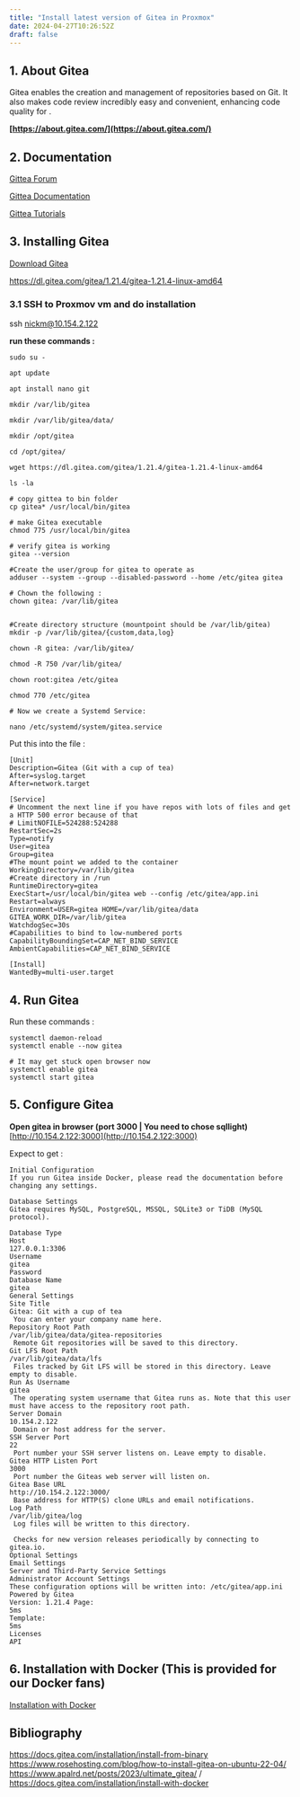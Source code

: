 ```yaml
---
title: "Install latest version of Gitea in Proxmox"
date: 2024-04-27T10:26:52Z
draft: false
---
```

## 1. About Gitea
Gitea enables the creation and management of repositories based on Git. It also makes code review incredibly easy and convenient, enhancing code quality for . 

**[https://about.gitea.com/](https://about.gitea.com/)**

## 2. Documentation
[Gittea Forum](https://forum.gitea.com/)

[Gittea Documentation](https://docs.gitea.com/)

[Gittea Tutorials](https://about.gitea.com/resources/tutorials/)


## 3. Installing Gitea
[Download Gitea](https://about.gitea.com/products/gitea/)

https://dl.gitea.com/gitea/1.21.4/gitea-1.21.4-linux-amd64

### 3.1 SSH to Proxmov vm and do installation
ssh nickm@10.154.2.122

**run these commands :**
```
sudo su -

apt update

apt install nano git

mkdir /var/lib/gitea

mkdir /var/lib/gitea/data/

mkdir /opt/gitea

cd /opt/gitea/

wget https://dl.gitea.com/gitea/1.21.4/gitea-1.21.4-linux-amd64

ls -la

# copy gittea to bin folder
cp gitea* /usr/local/bin/gitea

# make Gitea executable
chmod 775 /usr/local/bin/gitea

# verify gitea is working
gitea --version

#Create the user/group for gitea to operate as
adduser --system --group --disabled-password --home /etc/gitea gitea

# Chown the following : 
chown gitea: /var/lib/gitea


#Create directory structure (mountpoint should be /var/lib/gitea)
mkdir -p /var/lib/gitea/{custom,data,log}

chown -R gitea: /var/lib/gitea/

chmod -R 750 /var/lib/gitea/

chown root:gitea /etc/gitea

chmod 770 /etc/gitea

# Now we create a Systemd Service: 

nano /etc/systemd/system/gitea.service
```
Put this into the file :
```
[Unit]
Description=Gitea (Git with a cup of tea)
After=syslog.target
After=network.target

[Service]
# Uncomment the next line if you have repos with lots of files and get a HTTP 500 error because of that
# LimitNOFILE=524288:524288
RestartSec=2s
Type=notify
User=gitea
Group=gitea
#The mount point we added to the container
WorkingDirectory=/var/lib/gitea
#Create directory in /run
RuntimeDirectory=gitea
ExecStart=/usr/local/bin/gitea web --config /etc/gitea/app.ini
Restart=always
Environment=USER=gitea HOME=/var/lib/gitea/data GITEA_WORK_DIR=/var/lib/gitea
WatchdogSec=30s
#Capabilities to bind to low-numbered ports
CapabilityBoundingSet=CAP_NET_BIND_SERVICE
AmbientCapabilities=CAP_NET_BIND_SERVICE

[Install]
WantedBy=multi-user.target

```
## 4. Run Gitea
Run these commands :
```
systemctl daemon-reload
systemctl enable --now gitea

# It may get stuck open browser now
systemctl enable gitea
systemctl start gitea

```

## 5. Configure Gitea
**Open gitea in browser (port 3000 |  You need to chose sqllight)**
[http://10.154.2.122:3000](http://10.154.2.122:3000)

Expect to get :
```
Initial Configuration
If you run Gitea inside Docker, please read the documentation before changing any settings.

Database Settings
Gitea requires MySQL, PostgreSQL, MSSQL, SQLite3 or TiDB (MySQL protocol).

Database Type 
Host 
127.0.0.1:3306
Username 
gitea
Password 
Database Name 
gitea
General Settings
Site Title 
Gitea: Git with a cup of tea
 You can enter your company name here.
Repository Root Path 
/var/lib/gitea/data/gitea-repositories
 Remote Git repositories will be saved to this directory.
Git LFS Root Path 
/var/lib/gitea/data/lfs
 Files tracked by Git LFS will be stored in this directory. Leave empty to disable.
Run As Username 
gitea
 The operating system username that Gitea runs as. Note that this user must have access to the repository root path.
Server Domain 
10.154.2.122
 Domain or host address for the server.
SSH Server Port 
22
 Port number your SSH server listens on. Leave empty to disable.
Gitea HTTP Listen Port 
3000
 Port number the Giteas web server will listen on.
Gitea Base URL 
http://10.154.2.122:3000/
 Base address for HTTP(S) clone URLs and email notifications.
Log Path 
/var/lib/gitea/log
 Log files will be written to this directory.

 Checks for new version releases periodically by connecting to gitea.io.
Optional Settings
Email Settings
Server and Third-Party Service Settings
Administrator Account Settings
These configuration options will be written into: /etc/gitea/app.ini
Powered by Gitea
Version: 1.21.4 Page:
5ms
Template:
5ms
Licenses
API
```

## 6. Installation with Docker (This is provided for our Docker fans)
[Installation with Docker](https://docs.gitea.com/installation/install-with-docker)

## Bibliography
https://docs.gitea.com/installation/install-from-binary \
https://www.rosehosting.com/blog/how-to-install-gitea-on-ubuntu-22-04/ \
https://www.apalrd.net/posts/2023/ultimate_gitea/ /
https://docs.gitea.com/installation/install-with-docker
